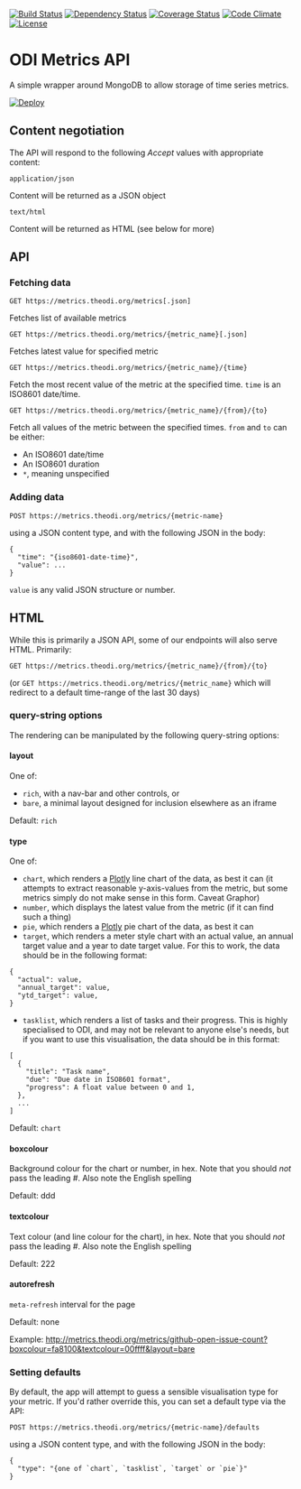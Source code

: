 [![Build Status](http://img.shields.io/travis/theodi/metrics-api.svg?style=flat-square)](https://travis-ci.org/theodi/metrics-api)
[![Dependency Status](http://img.shields.io/gemnasium/theodi/metrics-api.svg?style=flat-square)](https://gemnasium.com/theodi/metrics-api)
[![Coverage Status](http://img.shields.io/coveralls/theodi/metrics-api.svg?style=flat-square)](https://coveralls.io/r/theodi/metrics-api)
[![Code Climate](http://img.shields.io/codeclimate/github/theodi/metrics-api.svg?style=flat-square)](https://codeclimate.com/github/theodi/metrics-api)
[![License](http://img.shields.io/:license-mit-blue.svg?style=flat-square)](http://theodi.mit-license.org)

# ODI Metrics API

A simple wrapper around MongoDB to allow storage of time series metrics.

[![Deploy](https://www.herokucdn.com/deploy/button.svg)](https://heroku.com/deploy)

## Content negotiation

The API will respond to the following _Accept_ values with appropriate content:

`application/json`

Content will be returned as a JSON object

`text/html`

Content will be returned as HTML (see below for more)

## API

### Fetching data

```
GET https://metrics.theodi.org/metrics[.json]
```

Fetches list of available metrics

```
GET https://metrics.theodi.org/metrics/{metric_name}[.json]
```

Fetches latest value for specified metric

```
GET https://metrics.theodi.org/metrics/{metric_name}/{time}
```

Fetch the most recent value of the metric at the specified time. `time` is an ISO8601 date/time.

```
GET https://metrics.theodi.org/metrics/{metric_name}/{from}/{to}
```

Fetch all values of the metric between the specified times. `from` and `to` can be either:

 * An ISO8601 date/time
 * An ISO8601 duration
 * `*`, meaning unspecified

### Adding data

```
POST https://metrics.theodi.org/metrics/{metric-name}
```

using a JSON content type, and with the following JSON in the body:

```
{
  "time": "{iso8601-date-time}",
  "value": ...
}
```

`value` is any valid JSON structure or number.

## HTML

While this is primarily a JSON API, some of our endpoints will also serve HTML. Primarily:

```
GET https://metrics.theodi.org/metrics/{metric_name}/{from}/{to}
```

(or `GET https://metrics.theodi.org/metrics/{metric_name}` which will redirect to a default time-range of the last 30 days)

### query-string options

The rendering can be manipulated by the following query-string options:

#### layout

One of:

  * `rich`, with a nav-bar and other controls, or
  * `bare`, a minimal layout designed for inclusion elsewhere as an iframe

Default: `rich`

#### type

One of:

  * `chart`, which renders a [Plotly](https://plot.ly/javascript/) line chart of the data, as best it can (it attempts to extract reasonable y-axis-values from the metric, but some metrics simply do not make sense in this form. Caveat Graphor)
  * `number`, which displays the latest value from the metric (if it can find such a thing)
  * `pie`, which renders a [Plotly](https://plot.ly/javascript/) pie chart of the data, as best it can
  * `target`, which renders a meter style chart with an actual value, an annual target value and a year to date target value. For this to work, the data should be in the following format:

  ```
  {
    "actual": value,
    "annual_target": value,
    "ytd_target": value,
  }
  ```
  * `tasklist`, which renders a list of tasks and their progress. This is highly specialised to ODI, and may not be relevant to anyone else's needs, but if you want to use this visualisation, the data should be in this format:
  ```
  [
    {
      "title": "Task name",
      "due": "Due date in ISO8601 format",
      "progress": A float value between 0 and 1,
    },
    ...
  ]
  ```

Default: `chart`

#### boxcolour

Background colour for the chart or number, in hex. Note that you should _not_ pass the leading _#_. Also note the English spelling

Default: ddd

#### textcolour

Text colour (and line colour for the chart), in hex. Note that you should _not_ pass the leading _#_. Also note the English spelling

Default: 222

#### autorefresh

`meta-refresh` interval for the page

Default: none

Example: http://metrics.theodi.org/metrics/github-open-issue-count?boxcolour=fa8100&textcolour=00ffff&layout=bare

### Setting defaults

By default, the app will attempt to guess a sensible visualisation type for your metric. If you'd rather override this, you can set a default type via the API:

```
POST https://metrics.theodi.org/metrics/{metric-name}/defaults
```

using a JSON content type, and with the following JSON in the body:

```
{
  "type": "{one of `chart`, `tasklist`, `target` or `pie`}"
}
```
